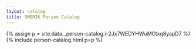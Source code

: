 ```yaml
---
layout: catalog
title: SWERIK Person Catalog
---
```

{% assign p = site.data._person-catalog.i-2Jx7WEDYHWuMCtxq8yapD7 %}
{% include person-catalog.html p=p %}

